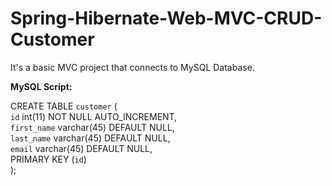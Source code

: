 # Spring-Hibernate-Web-MVC-CRUD-Customer
It's a basic MVC project that connects to MySQL Database. 

<b>MySQL Script:</b> 

CREATE TABLE `customer` ( <br>
    `id` int(11) NOT NULL AUTO_INCREMENT, <br>
    `first_name` varchar(45) DEFAULT NULL, <br>
   `last_name` varchar(45) DEFAULT NULL, <br>
    `email` varchar(45) DEFAULT NULL, <br>
  PRIMARY KEY (`id`) <br>
);
